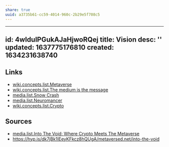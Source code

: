 ```yaml
---
share: true
uuid: a3735b61-cc59-4014-960c-2b29e5f708c5
---
```

---
id: 4wIduIPGukAJaHjwoRQej
title: Vision
desc: ''
updated: 1637775176810
created: 1634231638740
---


## Links

* [wiki.concepts.list.Metaverse](/undefined)
* [wiki.concepts.list.The medium is the message](/undefined)
* [media.list.Snow Crash](/undefined)
* [media.list.Neuromancer](/undefined)
* [wiki.concepts.list.Crypto](/undefined)

## Sources

* [media.list.Into The Void: Where Crypto Meets The Metaverse](/undefined)
* https://hyp.is/dk7jBk1IEeyKFkcz8hQUgA/metaversed.net/into-the-void
